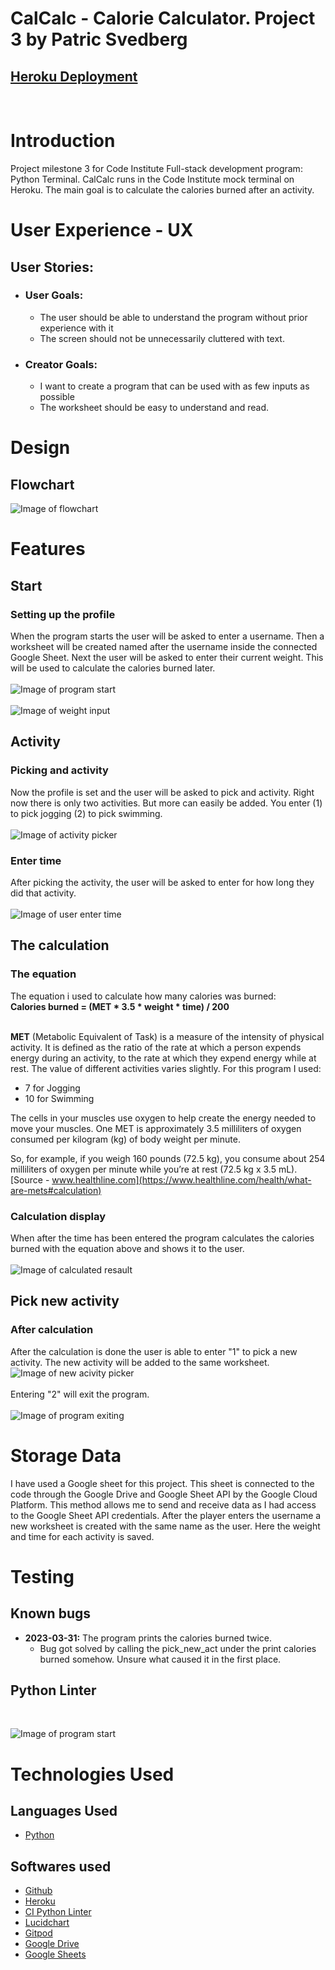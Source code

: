 # CalCalc - Calorie Calculator. Project 3 by Patric Svedberg

## [Heroku Deployment](https://calcalc.herokuapp.com/)
<br>

# Introduction
Project milestone 3 for Code Institute Full-stack development program: Python Terminal.
CalCalc runs in the Code Institute mock terminal on Heroku. The main goal is to calculate the calories burned after an activity.

# User Experience - UX
## User Stories:
* ### User Goals:
    * The user should be able to understand the program without prior experience with it
    * The screen should not be unnecessarily cluttered with text.

* ### Creator Goals:
    * I want to create a program that can be used with as few inputs as possible
    * The worksheet should be easy to understand and read.

# Design

## Flowchart
![Image of flowchart](assets/images/flowchart_readme.png)

# Features
## Start
### Setting up the profile
When the program starts the user will be asked to enter a username. Then a worksheet will be created named after the username inside the connected Google Sheet. Next the user will be asked to enter their current weight. This will be used to calculate the calories burned later.
<br>
<br>
![Image of program start](assets/images/start_readme.PNG)
<br>
<br>
![Image of weight input](assets/images/user_weight_readme.PNG)

## Activity
### Picking and activity
Now the profile is set and the user will be asked to pick and activity. Right now there is only two activities. But more can easily be added. You enter (1) to pick jogging (2) to pick swimming.
<br>
<br>
![Image of activity picker](assets/images/activity_readme.PNG)

### Enter time
After picking the activity, the user will be asked to enter for how long they did that activity.
<br>
<br>
![Image of user enter time](assets/images/time_readme.PNG)

## The calculation
### The equation
The equation i used to calculate how many calories was burned:<br>
<b>Calories burned = (MET * 3.5 * weight * time) / 200</b><br><br>

<b>MET</b> (Metabolic Equivalent of Task) is a measure of the intensity of physical activity. It is defined as the ratio of the rate at which a person expends energy during an activity, to the rate at which they expend energy while at rest. The value of different activities varies slightly. For this program I used:

* 7 for Jogging
* 10 for Swimming

The cells in your muscles use oxygen to help create the energy needed to move your muscles. One MET is approximately 3.5 milliliters of oxygen consumed per kilogram (kg) of body weight per minute.

So, for example, if you weigh 160 pounds (72.5 kg), you consume about 254 milliliters of oxygen per minute while you’re at rest (72.5 kg x 3.5 mL).
<br>
[Source - www.healthline.com](https://www.healthline.com/health/what-are-mets#calculation)

### Calculation display
When after the time has been entered the program calculates the calories burned with the equation above and shows it to the user.
<br>
<br>
![Image of calculated resault](assets/images/calculated_readme.PNG)

## Pick new activity
### After calculation
After the calculation is done the user is able to enter "1" to pick a new activity. The new activity will be added to the same worksheet.
<br>
![Image of new acivity picker](assets/images/new_activity_readme.PNG)
<br>
<br>
Entering "2" will exit the program.
<br>
<br>
![Image of program exiting](assets/images/exit_readme.PNG)

# Storage Data
I have used a Google sheet for this project. This sheet is connected to the code through the Google Drive and Google Sheet API by the Google Cloud Platform. This method allows me to send and receive data as I had access to the Google Sheet API credentials. After the player enters the username a new worksheet is created with the same name as the user. Here the weight and time for each activity is saved.

# Testing

## Known bugs
* <b>2023-03-31:</b> The program prints the calories burned twice.
    * Bug got solved by calling the pick_new_act under the print calories burned somehow. Unsure what caused it in the first place.
## Python Linter
<br>

![Image of program start](assets/images/linter_readme.PNG)

# Technologies Used
## Languages Used
* [Python](https://en.wikipedia.org/wiki/Python_(programming_language))

## Softwares used
* [Github](https://github.com/PatSvedberg/cal-calc)
* [Heroku](https://calcalc.herokuapp.com/)
* [CI Python Linter](https://pep8ci.herokuapp.com/#)
* [Lucidchart](https://www.lucidchart.com/pages)
* [Gitpod](https://gitpod.io/)
* [Google Drive](https://drive.google.com/)
* [Google Sheets](https://www.google.com/sheets/about/)